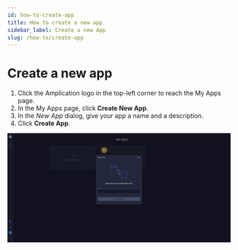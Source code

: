 ```yaml
---
id: how-to-create-app
title: How to create a new app
sidebar_label: Create a new App
slug: /how-to/create-app
---
```


# Create a new app

1. Click the Amplication logo in the top-left corner to reach the My Apps page.
2. In the My Apps page, click **Create New App**.
3. In the _New App_ dialog, give your app a name and a description.
4. Click **Create App**.

![](../getting-started/assets/pic0.jpg)
